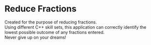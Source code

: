 # Reduce Fractions
Created for the purpose of reducing fractions. <br>
 Using different C++ skill sets, this application can correctly identify the lowest possible outcome of any fractions entered.<br>
 Never give up on your dreams!
